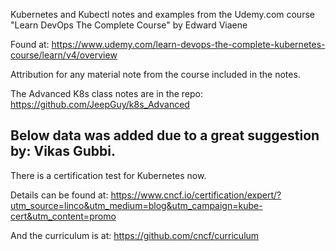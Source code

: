 Kubernetes and Kubectl notes and examples from the Udemy.com course "Learn DevOps The Complete Course"
by Edward Viaene

Found at: https://www.udemy.com/learn-devops-the-complete-kubernetes-course/learn/v4/overview


Attribution for any material note from the course included in the notes.

The Advanced K8s class notes are in the repo:
https://github.com/JeepGuy/k8s_Advanced

Below data was added due to a great suggestion by: Vikas Gubbi.
--------------------------------------------------------------

There is a certification test for Kubernetes now.

Details can be found at: https://www.cncf.io/certification/expert/?utm_source=linco&utm_medium=blog&utm_campaign=kube-cert&utm_content=promo

And the curriculum is at: https://github.com/cncf/curriculum
